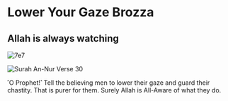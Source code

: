 # Lower Your Gaze Brozza

## Allah is always watching

![7e7](https://user-images.githubusercontent.com/1833154/131266502-b559b81c-2246-4cec-895e-0dca906ea8de.jpg)

![Surah An-Nur Verse 30](https://user-images.githubusercontent.com/1833154/131265725-148de753-9cf0-4c63-ae68-fd2f0321f7ef.png)

˹O Prophet!˺ Tell the believing men to lower their gaze and guard their chastity. That is purer for them. Surely Allah is All-Aware of what they do. 

